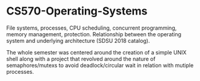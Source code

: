 # CS570-Operating-Systems
File systems, processes, CPU scheduling, concurrent programming,
memory management, protection. Relationship between the
operating system and underlying architecture (SDSU 2018 catalog).

The whole semester was centered around the creation of a simple
UNIX shell along with a project that revolved around the nature 
of semaphores/mutexs to avoid deadlock/circular wait in relation 
with mutiple processes. 
